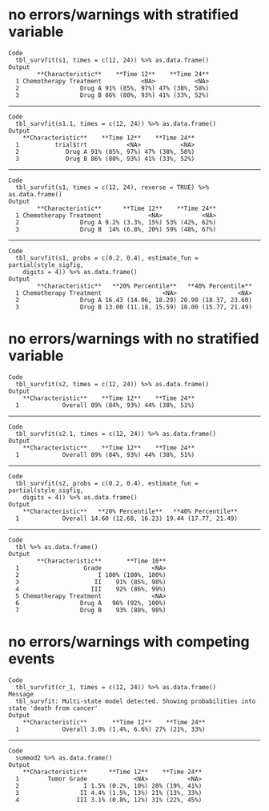 # no errors/warnings with stratified variable

    Code
      tbl_survfit(s1, times = c(12, 24)) %>% as.data.frame()
    Output
            **Characteristic**    **Time 12**    **Time 24**
      1 Chemotherapy Treatment           <NA>           <NA>
      2                 Drug A 91% (85%, 97%) 47% (38%, 58%)
      3                 Drug B 86% (80%, 93%) 41% (33%, 52%)

---

    Code
      tbl_survfit(s1.1, times = c(12, 24)) %>% as.data.frame()
    Output
        **Characteristic**    **Time 12**    **Time 24**
      1          trial$trt           <NA>           <NA>
      2             Drug A 91% (85%, 97%) 47% (38%, 58%)
      3             Drug B 86% (80%, 93%) 41% (33%, 52%)

---

    Code
      tbl_survfit(s1, times = c(12, 24), reverse = TRUE) %>% as.data.frame()
    Output
            **Characteristic**      **Time 12**    **Time 24**
      1 Chemotherapy Treatment             <NA>           <NA>
      2                 Drug A 9.2% (3.3%, 15%) 53% (42%, 62%)
      3                 Drug B  14% (6.8%, 20%) 59% (48%, 67%)

---

    Code
      tbl_survfit(s1, probs = c(0.2, 0.4), estimate_fun = partial(style_sigfig,
        digits = 4)) %>% as.data.frame()
    Output
            **Characteristic**   **20% Percentile**   **40% Percentile**
      1 Chemotherapy Treatment                 <NA>                 <NA>
      2                 Drug A 16.43 (14.06, 18.29) 20.90 (18.37, 23.60)
      3                 Drug B 13.00 (11.18, 15.59) 18.00 (15.77, 21.49)

# no errors/warnings with no stratified variable

    Code
      tbl_survfit(s2, times = c(12, 24)) %>% as.data.frame()
    Output
        **Characteristic**    **Time 12**    **Time 24**
      1            Overall 89% (84%, 93%) 44% (38%, 51%)

---

    Code
      tbl_survfit(s2.1, times = c(12, 24)) %>% as.data.frame()
    Output
        **Characteristic**    **Time 12**    **Time 24**
      1            Overall 89% (84%, 93%) 44% (38%, 51%)

---

    Code
      tbl_survfit(s2, probs = c(0.2, 0.4), estimate_fun = partial(style_sigfig,
        digits = 4)) %>% as.data.frame()
    Output
        **Characteristic**   **20% Percentile**   **40% Percentile**
      1            Overall 14.60 (12.68, 16.23) 19.44 (17.77, 21.49)

---

    Code
      tbl %>% as.data.frame()
    Output
            **Characteristic**       **Time 10**
      1                  Grade              <NA>
      2                      I 100% (100%, 100%)
      3                     II    91% (85%, 98%)
      4                    III    92% (86%, 99%)
      5 Chemotherapy Treatment              <NA>
      6                 Drug A   96% (92%, 100%)
      7                 Drug B    93% (88%, 98%)

# no errors/warnings with competing events

    Code
      tbl_survfit(cr_1, times = c(12, 24)) %>% as.data.frame()
    Message
      tbl_survfit: Multi-state model detected. Showing probabilities into state 'death from cancer'
    Output
        **Characteristic**       **Time 12**    **Time 24**
      1            Overall 3.0% (1.4%, 6.6%) 27% (21%, 33%)

---

    Code
      summod2 %>% as.data.frame()
    Output
        **Characteristic**      **Time 12**    **Time 24**
      1        Tumor Grade             <NA>           <NA>
      2                  I 1.5% (0.2%, 10%) 28% (19%, 41%)
      3                 II 4.4% (1.5%, 13%) 21% (13%, 33%)
      4                III 3.1% (0.8%, 12%) 31% (22%, 45%)

